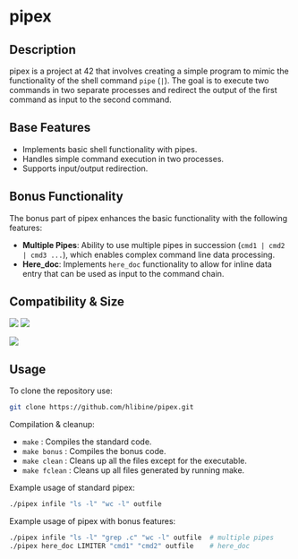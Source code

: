 # pipex

## Description

pipex is a project at 42 that involves creating a simple program to mimic the functionality of the shell command `pipe` (`|`). The goal is to execute two commands in two separate processes and redirect the output of the first command as input to the second command.

## Base Features

- Implements basic shell functionality with pipes.
- Handles simple command execution in two processes.
- Supports input/output redirection.

## Bonus Functionality

The bonus part of pipex enhances the basic functionality with the following features:

- **Multiple Pipes**: Ability to use multiple pipes in succession (`cmd1 | cmd2 | cmd3 ...`), which enables complex command line data processing.
- **Here_doc**: Implements `here_doc` functionality to allow for inline data entry that can be used as input to the command chain.

## Compatibility & Size

![](https://img.shields.io/badge/WSL-0a97f5?style=for-the-badge&logo=linux&logoColor=white)
![](	https://img.shields.io/badge/mac%20os-000000?style=for-the-badge&logo=apple&logoColor=white)

![](https://img.shields.io/github/languages/code-size/hlibine/pipex?color=5BCFFF)

## Usage 

To clone the repository use:
```bash
git clone https://github.com/hlibine/pipex.git
```
Compilation & cleanup:

- `make` : Compiles the standard code.
- `make bonus` : Compiles the bonus code.
- `make clean` : Cleans up all the files except for the executable.
- `make fclean` : Cleans up all files generated by running make.

Example usage of standard pipex:
```bash
./pipex infile "ls -l" "wc -l" outfile
```
Example usage of pipex with bonus features:
```bash
./pipex infile "ls -l" "grep .c" "wc -l" outfile  # multiple pipes
./pipex here_doc LIMITER "cmd1" "cmd2" outfile    # here_doc
```
